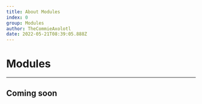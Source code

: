 ```yaml
---
title: About Modules
index: 0
group: Modules
author: TheCommieAxolotl
date: 2022-05-21T08:39:05.888Z
---
```


# Modules
---

## Coming soon
